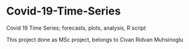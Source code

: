 # Covid-19-Time-Series
Covid 19 Time Series; forecasts, plots, analysis, R script

This project done as MSc project, belongs to Civan Ridvan Muhsinoglu
